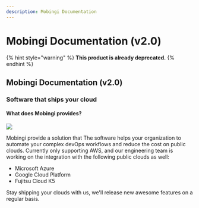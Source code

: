 ```yaml
---
description: Mobingi Documentation
---
```


# Mobingi Documentation \(v2.0\)

{% hint style="warning" %}
**This product is already deprecated.**
{% endhint %}

## Mobingi Documentation \(v2.0\)

### Software that ships your cloud

#### What does Mobingi provides?

![](.gitbook/assets/002.png)

Mobingi provide a solution that The software helps your organization to automate your complex devOps workflows and reduce the cost on public clouds. Currently only supporting AWS, and our engineering team is working on the integration with the following public clouds as well:

* Microsoft Azure
* Google Cloud Platform
* Fujitsu Cloud K5

Stay shipping your clouds with us, we'll release new awesome features on a regular basis.


